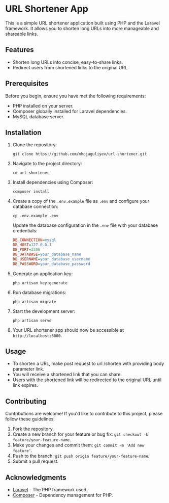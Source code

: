 # URL Shortener App

This is a simple URL shortener application built using PHP and the Laravel framework. It allows you to shorten long URLs into more manageable and shareable links.

## Features

- Shorten long URLs into concise, easy-to-share links.
- Redirect users from shortened links to the original URL.

## Prerequisites

Before you begin, ensure you have met the following requirements:

- PHP installed on your server.
- Composer globally installed for Laravel dependencies.
- MySQL database server.

## Installation

1. Clone the repository:

   ```shell
   git clone https://github.com/mhojaguliyev/url-shortener.git
   ```

2. Navigate to the project directory:

   ```shell
   cd url-shortener
   ```

3. Install dependencies using Composer:

   ```shell
   composer install
   ```

4. Create a copy of the `.env.example` file as `.env` and configure your database connection:

   ```shell
   cp .env.example .env
   ```

   Update the database configuration in the `.env` file with your database credentials:

   ```ini
   DB_CONNECTION=mysql
   DB_HOST=127.0.0.1
   DB_PORT=3306
   DB_DATABASE=your_database_name
   DB_USERNAME=your_database_username
   DB_PASSWORD=your_database_password
   ```

5. Generate an application key:

   ```shell
   php artisan key:generate
   ```

6. Run database migrations:

   ```shell
   php artisan migrate
   ```

7. Start the development server:

   ```shell
   php artisan serve
   ```

8. Your URL shortener app should now be accessible at `http://localhost:8000`.

## Usage

- To shorten a URL, make post request to url /shorten with providing body parameter link.
- You will receive a shortened link that you can share.
- Users with the shortened link will be redirected to the original URL until link expires.

## Contributing

Contributions are welcome! If you'd like to contribute to this project, please follow these guidelines:

1. Fork the repository.
2. Create a new branch for your feature or bug fix: `git checkout -b feature/your-feature-name`.
3. Make your changes and commit them: `git commit -m 'Add new feature'`.
4. Push to the branch: `git push origin feature/your-feature-name`.
5. Submit a pull request.

## Acknowledgments

- [Laravel](https://laravel.com) - The PHP framework used.
- [Composer](https://getcomposer.org) - Dependency management for PHP.
